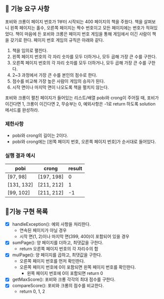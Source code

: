 ## 🚀 기능 요구 사항

포비와 크롱이 페이지 번호가 1부터 시작되는 400 페이지의 책을 주웠다. 책을 살펴보니 왼쪽 페이지는 홀수, 오른쪽 페이지는 짝수 번호이고 모든 페이지에는 번호가 적혀있었다. 책이 마음에 든 포비와 크롱은 페이지 번호 게임을 통해 게임에서 이긴 사람이 책을 갖기로 한다. 페이지 번호 게임의 규칙은 아래와 같다.

1. 책을 임의로 펼친다.
2. 왼쪽 페이지 번호의 각 자리 숫자를 모두 더하거나, 모두 곱해 가장 큰 수를 구한다.
3. 오른쪽 페이지 번호의 각 자리 숫자를 모두 더하거나, 모두 곱해 가장 큰 수를 구한다.
4. 2~3 과정에서 가장 큰 수를 본인의 점수로 한다.
5. 점수를 비교해 가장 높은 사람이 게임의 승자가 된다.
6. 시작 면이나 마지막 면이 나오도록 책을 펼치지 않는다.

포비와 크롱이 펼친 페이지가 들어있는 리스트/배열 pobi와 crong이 주어질 때, 포비가 이긴다면 1, 크롱이 이긴다면 2, 무승부는 0, 예외사항은 -1로 return 하도록 solution 메서드를 완성하라.

### 제한사항

- pobi와 crong의 길이는 2이다.
- pobi와 crong에는 [왼쪽 페이지 번호, 오른쪽 페이지 번호]가 순서대로 들어있다.

### 실행 결과 예시

| pobi | crong | result |
| --- | --- | --- |
| [97, 98] | [197, 198] | 0 |
| [131, 132] | [211, 212] | 1 |
| [99, 102] | [211, 212] | -1 |


## 🎯기능 구현 목록
- [x] handleException(): 예외 사항을 처리한다.
    - 연속된 페이지가 아닐 경우
    - 시작 면(1, 2)이나 마지막 면(399, 400)이 포함되어 있을 경우
- [x] sumPage(): 양 페이지를 더하고, 최댓값을 구한다.
    - return 오른쪽 페이지 번호의 각 자리수의 합
- [x] mulPage(): 양 페이지를 곱하고, 최댓값을 구한다.
    - 오른쪽 페이지 번호를 먼저 확인한다.
    - 오른쪽 페이지 번호에 0이 포함되면 왼쪽 페이지 번호를 확인한다.
        - 왼쪽 페이지 번호에 0이 포함되면 return 0
- [x] getMaxScore(): 포비와 크롱 각각의 최대 점수를 구한다.
- [x] compareScore(): 포비와 크롱의 점수를 비교한다.
    -  return 0, 1, 2